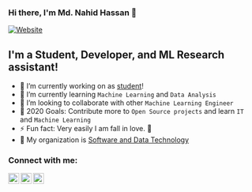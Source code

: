 <!-- ### Hi there 👋 -->

<!--
**Nahid-Hassan/Nahid-Hassan** is a ✨ _special_ ✨ repository because its `README.md` (this file) appears on your GitHub profile.

Here are some ideas to get you started:

- 🔭 I’m currently working on ...
- 🌱 I’m currently learning ...
- 👯 I’m looking to collaborate on ...
- 🤔 I’m looking for help with ...
- 💬 Ask me about ...
- 📫 How to reach me: ...
- 😄 Pronouns: ...
- ⚡ Fun fact: ...
-->
### Hi there, I'm Md. Nahid Hassan 👋

[![Website](https://img.shields.io/badge/Security%20and%20Data%20Technology-Github%20page-blue)](https://sdt-inc.github.io/)

## I'm a Student, Developer, and ML Research assistant!

- 🔭 I’m currently working on as [student][university]!
- 🌱 I’m currently learning `Machine Learning` and `Data Analysis` 
- 👯 I’m looking to collaborate with other `Machine Learning Engineer`
- 🥅 2020 Goals: Contribute more to `Open Source projects` and learn `IT` and `Machine Learning`
- ⚡ Fun fact: Very easily I am fall in love. 🤣
- 🔭 My organization is [Software and Data Technology][website]

### Connect with me:
[<img align="left" alt="Md Nahid Hassan | LinkedIn" width="22px" src="https://cdn.jsdelivr.net/npm/simple-icons@v3/icons/linkedin.svg" />][linkedin]
[<img align="left" alt="SDT Inc. | YouTube" width="22px" src="https://cdn.jsdelivr.net/npm/simple-icons@v3/icons/youtube.svg" />][youtube]
[<img align="left" alt="Md. Nahid Hassan | Twitter" width="22px" src="https://cdn.jsdelivr.net/npm/simple-icons@v3/icons/twitter.svg" />][twitter]
</br>

<!-- ### Languages and Tools: -->
<!-- [<img align="left" alt="Visual Studio Code" width="26px" src="https://raw.githubusercontent.com/github/explore/80688e429a7d4ef2fca1e82350fe8e3517d3494d/topics/visual-studio-code/visual-studio-code.png" />]
[<img align="left" alt="HTML5" width="26px" src="https://raw.githubusercontent.com/github/explore/80688e429a7d4ef2fca1e82350fe8e3517d3494d/topics/html/html.png" />]
[<img align="left" alt="CSS3" width="26px" src="https://raw.githubusercontent.com/github/explore/80688e429a7d4ef2fca1e82350fe8e3517d3494d/topics/css/css.png" />]
[<img align="left" alt="JavaScript" width="26px" src="https://raw.githubusercontent.com/github/explore/80688e429a7d4ef2fca1e82350fe8e3517d3494d/topics/javascript/javascript.png" />][code-snippets] -->
<!-- [<img align="left" alt="SQL" width="26px" src="https://raw.githubusercontent.com/github/explore/80688e429a7d4ef2fca1e82350fe8e3517d3494d/topics/sql/sql.png" />]
[<img align="left" alt="MySQL" width="26px" src="https://raw.githubusercontent.com/github/explore/80688e429a7d4ef2fca1e82350fe8e3517d3494d/topics/mysql/mysql.png" />]
[<img align="left" alt="MongoDB" width="26px" src="https://raw.githubusercontent.com/github/explore/80688e429a7d4ef2fca1e82350fe8e3517d3494d/topics/mongodb/mongodb.png" />]
[<img align="left" alt="Git" width="26px" src="https://raw.githubusercontent.com/github/explore/80688e429a7d4ef2fca1e82350fe8e3517d3494d/topics/git/git.png" />]
[<img align="left" alt="GitHub" width="26px" src="https://raw.githubusercontent.com/github/explore/78df643247d429f6cc873026c0622819ad797942/topics/github/github.png" />]
[<img align="left" alt="Terminal" width="26px" src="https://raw.githubusercontent.com/github/explore/80688e429a7d4ef2fca1e82350fe8e3517d3494d/topics/terminal/terminal.png" />] -->

<!--![Md. Nahid Hassan's github stats](https://github-readme-stats.vercel.app/api?username=Nahid-Hassan&show_icons=true)-->

[university]: http://www.ru.ac.bd/cse
[twitter]: https://twitter.com/MdNahid42370806
[youtube]: https://www.youtube.com/channel/UCINYuXrFXdfgPU0vaSULCEw?view_as=subscriber
[linkedin]: https://www.linkedin.com/in/nahid-cseru/
[code-snippets]: https://github.com/Nahid-Hassan/code-snippets
[website]: https://sdt-inc.github.io/
